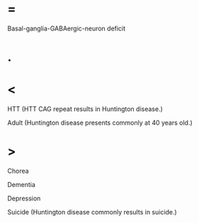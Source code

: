 # =

Basal-ganglia-GABAergic-neuron deficit

# .

# <

HTT (HTT CAG repeat results in Huntington disease.)

Adult (Huntington disease presents commonly at 40 years old.)

# >

Chorea

Dementia

Depression

Suicide (Huntington disease commonly results in suicide.)
